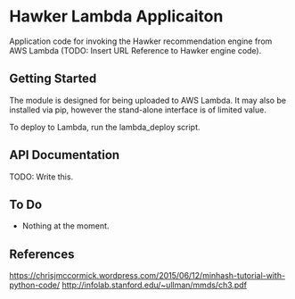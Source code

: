 # Hawker Lambda Applicaiton

Application code for invoking the Hawker recommendation engine from AWS Lambda (TODO: Insert URL Reference to Hawker engine code).

## Getting Started

The module is designed for being uploaded to AWS Lambda. It may also be installed via pip, however the stand-alone interface is of limited value.

To deploy to Lambda, run the lambda_deploy script.

## API Documentation

TODO: Write this.

## To Do
* Nothing at the moment. 

## References

https://chrisjmccormick.wordpress.com/2015/06/12/minhash-tutorial-with-python-code/
http://infolab.stanford.edu/~ullman/mmds/ch3.pdf

